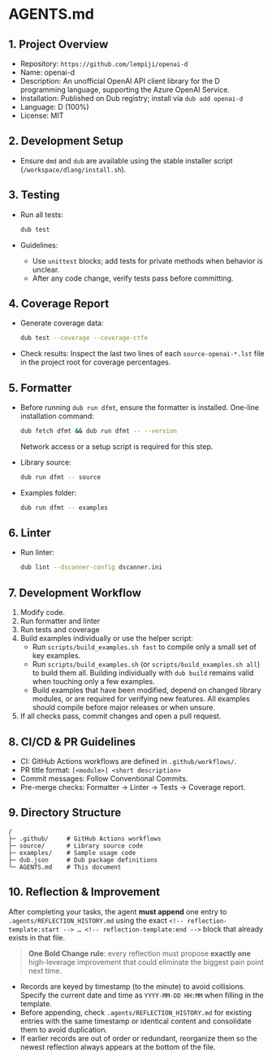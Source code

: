 # AGENTS.md

## 1. Project Overview

* Repository: `https://github.com/lempiji/openai-d`
* Name: openai-d
* Description: An unofficial OpenAI API client library for the D programming language, supporting the Azure OpenAI Service.
* Installation: Published on Dub registry; install via `dub add openai-d`
* Language: D (100%)
* License: MIT

## 2. Development Setup

* Ensure `dmd` and `dub` are available using the stable installer script (`/workspace/dlang/install.sh`).

## 3. Testing

* Run all tests:

  ```bash
  dub test
  ```
* Guidelines:

  * Use `unittest` blocks; add tests for private methods when behavior is unclear.
  * After any code change, verify tests pass before committing.

## 4. Coverage Report

* Generate coverage data:

  ```bash
  dub test --coverage --coverage-ctfe
  ```
* Check results: Inspect the last two lines of each `source-openai-*.lst` file in the project root for coverage percentages.

## 5. Formatter

* Before running `dub run dfmt`, ensure the formatter is installed. One-line
  installation command:

  ```bash
  dub fetch dfmt && dub run dfmt -- --version
  ```
  Network access or a setup script is required for this step.

* Library source:

  ```bash
  dub run dfmt -- source
  ```
* Examples folder:

  ```bash
  dub run dfmt -- examples
  ```

## 6. Linter

* Run linter:

  ```bash
  dub lint --dscanner-config dscanner.ini
  ```

## 7. Development Workflow

1. Modify code.
2. Run formatter and linter
3. Run tests and coverage
4. Build examples individually or use the helper script:
   * Run `scripts/build_examples.sh fast` to compile only a small set of key examples.
   * Run `scripts/build_examples.sh` (or `scripts/build_examples.sh all`) to build them all.
   Building individually with `dub build` remains valid when touching only a few examples.
   * Build examples that have been modified,
     depend on changed library modules, or
     are required for verifying new features.
   All examples should compile before major releases or when unsure.
5. If all checks pass, commit changes and open a pull request.

## 8. CI/CD & PR Guidelines

* CI: GitHub Actions workflows are defined in `.github/workflows/`.
* PR title format: `[<module>] <short description>`
* Commit messages: Follow Conventional Commits.
* Pre-merge checks: Formatter → Linter → Tests → Coverage report.

## 9. Directory Structure

```
/
├─ .github/     # GitHub Actions workflows
├─ source/      # Library source code
├─ examples/    # Sample usage code
├─ dub.json     # Dub package definitions
└─ AGENTS.md    # This document
```

## 10. Reflection & Improvement

After completing your tasks, the agent **must append** one entry to `.agents/REFLECTION_HISTORY.md` using the exact `<!-- reflection-template:start --> … <!-- reflection-template:end -->` block that already exists in that file.

> **One Bold Change rule**: every reflection must propose **exactly one** high-leverage improvement that could eliminate the biggest pain point next time.

* Records are keyed by timestamp (to the minute) to avoid collisions. Specify the current date and time as `YYYY-MM-DD HH:MM` when filling in the template.
* Before appending, check `.agents/REFLECTION_HISTORY.md` for existing entries with the same timestamp or identical content and consolidate them to avoid duplication.
* If earlier records are out of order or redundant, reorganize them so the newest reflection always appears at the bottom of the file.
